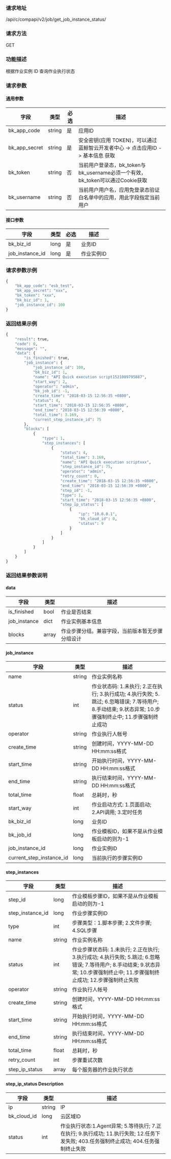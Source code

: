 
### 请求地址

/api/c/compapi/v2/job/get_job_instance_status/



### 请求方法

GET


### 功能描述

根据作业实例 ID 查询作业执行状态

### 请求参数


#### 通用参数

| 字段 | 类型 | 必选 |  描述 |
|-----------|------------|--------|------------|
| bk_app_code  |  string    | 是 | 应用ID     |
| bk_app_secret|  string    | 是 | 安全密钥(应用 TOKEN)，可以通过 蓝鲸智云开发者中心 -&gt; 点击应用ID -&gt; 基本信息 获取 |
| bk_token     |  string    | 否 | 当前用户登录态，bk_token与bk_username必须一个有效，bk_token可以通过Cookie获取 |
| bk_username  |  string    | 否 | 当前用户用户名，应用免登录态验证白名单中的应用，用此字段指定当前用户 |

#### 接口参数

| 字段             |  类型      | 必选   |  描述      |
|------------------|------------|--------|------------|
| bk_biz_id        |  long       | 是     | 业务ID |
| job_instance_id  |  long       | 是     | 作业实例ID |

### 请求参数示例

```python
{
    "bk_app_code": "esb_test",
    "bk_app_secret": "xxx",
    "bk_token": "xxx",
    "bk_biz_id": 1,
    "job_instance_id": 100
}
```

### 返回结果示例

```python
{
    "result": true,
    "code": 0,
    "message": "",
    "data": {
        "is_finished": true,
        "job_instance": {
            "job_instance_id": 100,
            "bk_biz_id": 1,
            "name": "API Quick execution script1521089795887",
            "start_way": 2,
            "operator": "admin",
            "bk_job_id": -1,
            "create_time": "2018-03-15 12:56:35 +0800",
            "status": 4,
            "start_time": "2018-03-15 12:56:35 +0800",
            "end_time": "2018-03-15 12:56:39 +0800",
            "total_time": 3.169,
            "current_step_instance_id": 75
        },
        "blocks": [
            {
                "type": 1,
                "step_instances": [
                    {
                        "status": 4,
                        "total_time": 3.169,
                        "name": "API Quick execution scriptxxx",
                        "step_instance_id": 75,
                        "operator": "admin",
                        "retry_count": 0,
                        "create_time": "2018-03-15 12:56:35 +0800",
                        "end_time": "2018-03-15 12:56:39 +0800",
                        "step_id": -1,
                        "type": 1,
                        "start_time": "2018-03-15 12:56:35 +0800",
                        "step_ip_status": [
                            {
                                "ip": "10.0.0.1",
                                "bk_cloud_id": 0,
                                "status": 9
                            }
                        ]
                    }
                ]
            }
        ]
    }
}
```
### 返回结果参数说明

#### data

| 字段      | 类型      | 描述      |
|-----------|-----------|-----------|
| is_finished    | bool       | 作业是否结束 |
| job_instance   | dict       | 作业实例基本信息 |
| blocks         | array      | 作业步骤分组。兼容字段，当前版本暂无步骤分组设计 |

#### job_instance

| 字段      | 类型      | 描述      |
|-----------|-----------|-----------|
| name         | string       | 作业实例名称 |
| status       | int          | 作业状态码: 1.未执行; 2.正在执行; 3.执行成功; 4.执行失败; 5.跳过; 6.忽略错误; 7.等待用户; 8.手动结束; 9.状态异常; 10.步骤强制终止中; 11.步骤强制终止成功 |
| operator     | string       | 作业执行人帐号 |
| create_time  | string       | 创建时间，YYYY-MM-DD HH:mm:ss格式 |
| start_time   | string       | 开始执行时间，YYYY-MM-DD HH:mm:ss格式 |
| end_time     | string       | 执行结束时间，YYYY-MM-DD HH:mm:ss格式 |
| total_time   | float        | 总耗时，秒 |
| start_way    | int          | 作业启动方式: 1.页面启动; 2.API调用; 3.定时任务 |
| bk_biz_id    | long          | 业务ID |
| bk_job_id    | long          | 作业模板ID，如果不是从作业模板启动的则为-1 |
| job_instance_id    | long    | 作业实例ID |
| current_step_instance_id  | long    | 当前执行的步骤实例ID |

#### step_instances

| 字段      | 类型      | 描述      |
|-----------|-----------|-----------|
| step_id          | long       | 作业模板步骤ID，如果不是从作业模板启动的则为-1 |
| step_instance_id | long       | 作业步骤实例ID |
| type             | int       | 步骤类型：1.脚本步骤; 2.文件步骤; 4.SQL步骤 |
| name             | string    | 作业实例名称 |
| status           | int       | 作业步骤状态码: 1.未执行; 2.正在执行; 3.执行成功; 4.执行失败; 5.跳过; 6.忽略错误; 7.等待用户; 8.手动结束; 9.状态异常; 10.步骤强制终止中; 11.步骤强制终止成功; 12.步骤强制终止失败 |
| operator         | string    | 作业执行人帐号 |
| create_time      | string    | 创建时间，YYYY-MM-DD HH:mm:ss格式 |
| start_time       | string    | 开始执行时间，YYYY-MM-DD HH:mm:ss格式 |
| end_time         | string    | 执行结束时间，YYYY-MM-DD HH:mm:ss格式 |
| total_time       | float     | 总耗时，秒 |
| retry_count      | int       | 步骤重试次数 |
| step_ip_status   | array     | 每个服务器的作业执行状态 |


#### step_ip_status Description

| 字段      | 类型      | 描述      |
|-----------|-----------|-----------|
| ip          | string    | IP |
| bk_cloud_id | long       | 云区域ID |
| status      | int       | 作业执行状态:1.Agent异常; 5.等待执行; 7.正在执行; 9.执行成功; 11.执行失败; 12.任务下发失败; 403.任务强制终止成功; 404.任务强制终止失败 |